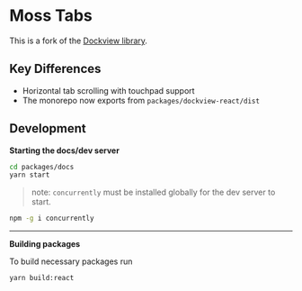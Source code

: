 # Moss Tabs

This is a fork of the [Dockview library](https://github.com/mathuo/dockview).

## Key Differences

-   Horizontal tab scrolling with touchpad support
-   The monorepo now exports from `packages/dockview-react/dist`

## Development

**Starting the docs/dev server**

```bash
cd packages/docs
yarn start
```

> note: `concurrently` must be installed globally for the dev server to start.

```bash
npm -g i concurrently
```

---

**Building packages**

To build necessary packages run

```bash
yarn build:react
```
